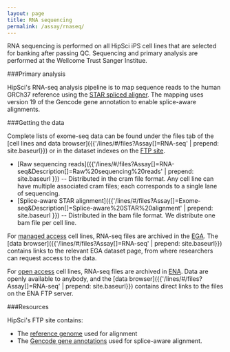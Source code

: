 ```yaml
---
layout: page
title: RNA sequencing
permalink: /assay/rnaseq/
---
```


RNA sequencing is performed on all HipSci iPS cell lines that are selected for banking
after passing QC. Sequencing and primary analysis are performed at the
Wellcome Trust Sanger Institue.

###Primary analysis

HipSci's RNA-seq analysis pipeline is to 
map sequence reads to the human GRCh37 reference using the
[STAR spliced aligner](https://github.com/alexdobin/STAR). The mapping uses
version 19 of the Gencode gene annotation to enable splice-aware alignments.


###Getting the data

Complete lists of exome-seq data can be found under the files tab of
the [cell lines and data browser]({{'/lines/#/files?Assay[]=RNA-seq' | prepend: site.baseurl}})
or in the dataset indexes on the [FTP site](ftp://ftp.hipsci.ebi.ac.uk/vol1/ftp/archive_datasets/).

* [Raw sequencing reads]({{'/lines/#/files?Assay[]=RNA-seq&Description[]=Raw%20sequencing%20reads' | prepend: site.baseurl }})
-- Distributed in the cram file format. Any cell line
can have multiple associated cram files; each corresponds to a single lane of sequencing.
* [Splice-aware STAR alignment]({{'/lines/#/files?Assay[]=Exome-seq&Description[]=Splice-aware%20STAR%20alignment' | prepend: site.baseurl }})
-- Distributed in the bam file format.  We distribute one bam file per cell line.

For [managed access](/data/faq/find-download-managed-access-files) cell lines, RNA-seq
files are archived in the [EGA](https://ega-archive.org/). The
[data browser]({{'/lines/#/files?Assay[]=RNA-seq' | prepend: site.baseurl}}) contains
links to the relevant EGA dataset page, from where researchers can request access to the data.

For [open access](/data/faq/find-download-open-access-files) cell lines, RNA-seq files
are archived in [ENA](http://www.ebi.ac.uk/ena/data/view/ERP007111). Data are openly available
to anybody, and the [data browser]({{'/lines/#/files?Assay[]=RNA-seq' | prepend: site.baseurl}})
contains direct links to the files on the ENA FTP server.


###Resources

HipSci's FTP site contains:

* The [reference genome](ftp://ftp.hipsci.ebi.ac.uk/vol1/ftp/reference/) used for alignment
* The [Gencode gene annotations](ftp://ftp.hipsci.ebi.ac.uk/vol1/ftp/reference/) used for splice-aware
alignment.

